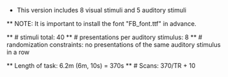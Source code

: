 * This version includes 8 visual stimuli and 5 auditory stimuli

** NOTE: It is important to install the font "FB_font.ttf" in advance.

** # stimuli total: 40
** # presentations per auditory stimulus: 8
** # randomization constraints: no presentations of the same auditory stimulus in a row

** Length of task: 6.2m (6m, 10s) = 370s
** # Scans: 370/TR + 10 

